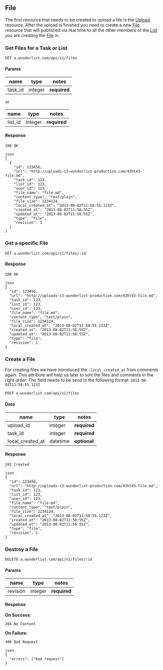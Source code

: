 ## File

The first resource that needs to be created to upload a file is the [Upload](endpoints/upload.md) resource. After the upload
is finished you need to create a new [File](endpoints/file.md) resource that will published via real time to
all the other members of the [List](endpoints/list.md) you are creating the [File](endpoints/file.md) in.

### Get Files for a Task or List

    GET a.wunderlist.com/api/v1/files

#### Params

name | type | notes
-----|------|------
task_id|integer|**required**

or

name | type | notes
-----|------|------
list_id|integer|**required**

#### Response

    200 OK

    json
    [
      {
        "id": 123456,
        "url": "http://uploads-s3-wunderlist-production.com/43ht43-file.md",
        "task_id": 123,
        "list_id": 123,
        "user_id": 123,
        "file_name": "file.md",
        "content_type", "text/plain",
        "file_size": 1234124,
        "local_created_at": "2013-08-02T11:58:55.123Z",
        "created_at": "2013-08-02T11:58:55Z",
        "updated_at": "2013-08-02T11:58:55Z",
        "type": "file",
        "revision": 1
      }
    ]

### Get a specific File

    GET a.wunderlist.com/api/v1/files/:id

#### Response

    200 OK

    json
    {
      "id": 123456,
      "url": "http://uploads-s3-wunderlist-production.com/43ht43-file.md",
      "task_id": 123,
      "list_id": 123,
      "user_id": 123,
      "file_name": "file.md",
      "content_type", "text/plain",
      "file_size": 1234124,
      "local_created_at": "2013-08-02T11:58:55.123Z",
      "created_at": "2013-08-02T11:58:55Z",
      "updated_at": "2013-08-02T11:58:55Z",
      "type": "file",
      "revision": 1
    }

### Create a File

For creating files we have introduced the `:local_created_at` from comments again. This attribute will help us later to sort the files and comments in the right order. The field needs to be send in the following format: `2013-08-02T11:58:55.123Z`

    POST a.wunderlist.com/api/v1/files

#### Data

name | type | notes
-----|------|------
upload_id|integer|**required**
task_id|integer|**required**
local\_created\_at|datetime|**optional**

#### Response

    201 Created

    json
    {
      "id": 123456,
      "url": "http://uploads-s3-wunderlist-production.com/43ht43-file.md",
      "task_id": 123,
      "list_id": 123,
      "user_id": 123,
      "file_name": "file.md",
      "content_type", "text/plain",
      "file_size": 1234124,
      "local_created_at": "2013-08-02T11:58:55.123Z",
      "created_at": "2013-08-02T11:58:55Z",
      "updated_at": "2013-08-02T11:58:55Z",
      "type": "file",
      "revision": 1
    }

### Destroy a File

    DELETE a.wunderlist.com/api/v1/files/:id

#### Params

name | type | notes
-----|------|------
revision|integer|**required**

#### Response

**On Success:**

    204 No Content

**On Failure:**

    400 Bad Request

    json
    {
      "errors": ["bad request"]
    }
